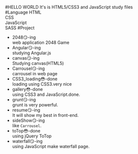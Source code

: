#HELLO WORLD
It's is HTML5/CSS3 and JavaScript study files   
#Language
HTML   
CSS   
JavaScript   
SASS
#Project
* 2048:smirk:-ing   
web application  2048 Game
* Angular:smirk:-ing   
studying Angular.js
* canvas:smirk:-ing   
Studying canvas(HTML5)
* Carrousel:smirk:-ing   
carrousel in web page
* CSS3_loading:flushed:-done   
loading using CSS3.very nice
* gallery:flushed:-done   
using CSS3 and JavaScript.done.
* grunt:smirk:-ing   
grunt is very powerful.
* resume:smirk:-ing   
It will show my best in front-end.
* sideShow:smirk:-ing   
like `Carrousel`.
* toTop:flushed:-done   
using jQuery ToTop
* waterfall:smirk:-ing   
using JavaScript make waterfall page.